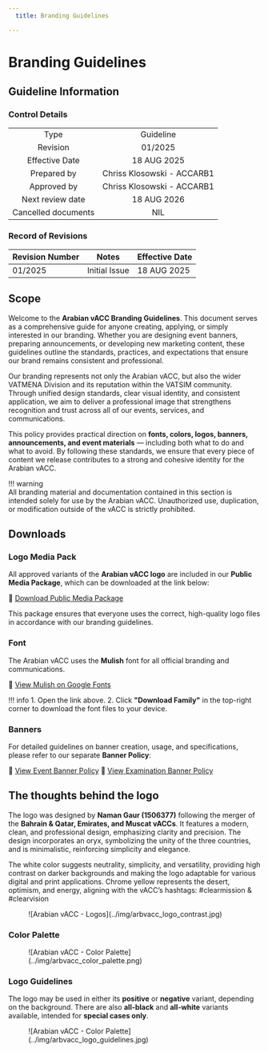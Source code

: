 ```yaml
---
  title: Branding Guidelines

---
```

# Branding Guidelines
## Guideline Information
### Control Details
|                     |                            |
|:-------------------:|:--------------------------:|
|         Type        |           Guideline        |
|       Revision      |           01/2025          |
|    Effective Date   |         18 AUG 2025        |
|     Prepared by     | Chriss Klosowski - ACCARB1 |
|     Approved by     | Chriss Klosowski - ACCARB1 |
|   Next review date  |         18 AUG 2026        |
| Cancelled documents |             NIL            |

### Record of Revisions
<table><thead>
  <tr>
    <th>Revision Number</th>
    <th>Notes</th>
    <th>Effective Date</th>
  </tr></thead>
<tbody>
  <tr>
    <td>01/2025</td>
    <td>Initial Issue</td>
    <td>18 AUG 2025</td>
  </tr>
</tbody></table>

## Scope
Welcome to the **Arabian vACC Branding Guidelines**. This document serves as a comprehensive guide for anyone creating, applying, or simply interested in our branding. Whether you are designing event banners, preparing announcements, or developing new marketing content, these guidelines outline the standards, practices, and expectations that ensure our brand remains consistent and professional.  

Our branding represents not only the Arabian vACC, but also the wider VATMENA Division and its reputation within the VATSIM community. Through unified design standards, clear visual identity, and consistent application, we aim to deliver a professional image that strengthens recognition and trust across all of our events, services, and communications.  

This policy provides practical direction on **fonts, colors, logos, banners, announcements, and event materials** — including both what to do and what to avoid. By following these standards, we ensure that every piece of content we release contributes to a strong and cohesive identity for the Arabian vACC.  

!!! warning  
    All branding material and documentation contained in this section is intended solely for use by the Arabian vACC. Unauthorized use, duplication, or modification outside of the vACC is strictly prohibited.  

## Downloads
### Logo Media Pack
All approved variants of the **Arabian vACC logo** are included in our **Public Media Package**, which can be downloaded at the link below:  

🔗 [Download Public Media Package](https://drive.google.com/file/d/18kGhlqqW_dJKVcjXsYz4KIjhH2wok0Wt/view?usp=sharing)  

This package ensures that everyone uses the correct, high-quality logo files in accordance with our branding guidelines.

### Font
The Arabian vACC uses the **Mulish** font for all official branding and communications.  

🔗 [View Mulish on Google Fonts](https://fonts.google.com/specimen/Mulish)  

!!! info
    1. Open the link above.
    2. Click **"Download Family"** in the top-right corner to download the font files to your device.

### Banners
For detailed guidelines on banner creation, usage, and specifications, please refer to our separate **Banner Policy**:  

🔗 [View Event Banner Policy](#)
🔗 [View Examination Banner Policy](#)

## The thoughts behind the logo
The logo was designed by **Naman Gaur (1506377)** following the merger of the **Bahrain & Qatar, Emirates, and Muscat vACCs**. It features a modern, clean, and professional design, emphasizing clarity and precision. The design incorporates an oryx, symbolizing the unity of the three countries, and is minimalistic, reinforcing simplicity and elegance. 

The white color suggests neutrality, simplicity, and versatility, providing high contrast on darker backgrounds and making the logo adaptable for various digital and print applications. Chrome yellow represents the desert, optimism, and energy, aligning with the vACC’s hashtags: #clearmission & #clearvision

<figure markdown>
![Arabian vACC - Logos](../img/arbvacc_logo_contrast.jpg)
</figure>

### Color Palette
<figure markdown>
![Arabian vACC - Color Palette](../img/arbvacc_color_palette.png)
</figure>

### Logo Guidelines
The logo may be used in either its **positive** or **negative** variant, depending on the background. There are also **all-black** and **all-white** variants available, intended for **special cases only**.

<figure markdown>
![Arabian vACC - Color Palette](../img/arbvacc_logo_guidelines.jpg)
</figure>